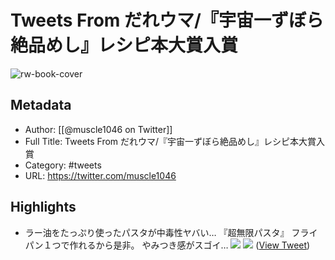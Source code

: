 # Tweets From だれウマ/『宇宙一ずぼら絶品めし』レシピ本大賞入賞

![rw-book-cover](https://pbs.twimg.com/profile_images/1875855470784892928/b1aC5-nG.jpg)

## Metadata
- Author: [[@muscle1046 on Twitter]]
- Full Title: Tweets From だれウマ/『宇宙一ずぼら絶品めし』レシピ本大賞入賞
- Category: #tweets
- URL: https://twitter.com/muscle1046

## Highlights
- ラー油をたっぷり使ったパスタが中毒性ヤバい…
  『超無限パスタ』
  フライパン１つで作れるから是非。
  やみつき感がスゴイ… 
  ![](https://pbs.twimg.com/media/Gq-guRfaUAALeRR.jpg) 
  ![](https://pbs.twimg.com/media/Gq-guRWaAAIWVfw.jpg) ([View Tweet](https://twitter.com/muscle1046/status/1922932294093795711))
